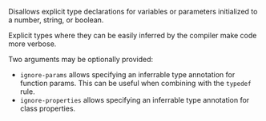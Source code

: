 Disallows explicit type declarations for variables or parameters initialized to a number, string, or boolean.

Explicit types where they can be easily inferred by the compiler make code more verbose.


Two arguments may be optionally provided:

* `ignore-params` allows specifying an inferrable type annotation for function params.
This can be useful when combining with the `typedef` rule.
* `ignore-properties` allows specifying an inferrable type annotation for class properties.